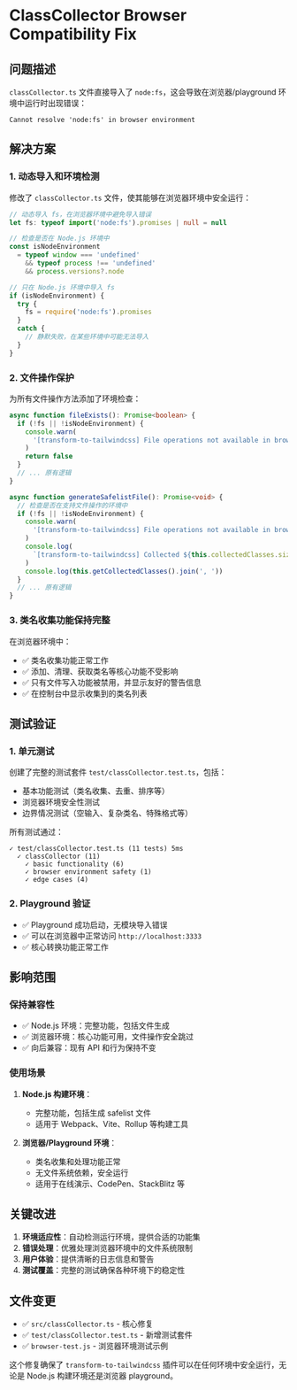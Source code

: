 # ClassCollector Browser Compatibility Fix

## 问题描述

`classCollector.ts` 文件直接导入了 `node:fs`，这会导致在浏览器/playground 环境中运行时出现错误：

```
Cannot resolve 'node:fs' in browser environment
```

## 解决方案

### 1. 动态导入和环境检测

修改了 `classCollector.ts` 文件，使其能够在浏览器环境中安全运行：

```typescript
// 动态导入 fs，在浏览器环境中避免导入错误
let fs: typeof import('node:fs').promises | null = null

// 检查是否在 Node.js 环境中
const isNodeEnvironment
  = typeof window === 'undefined'
    && typeof process !== 'undefined'
    && process.versions?.node

// 只在 Node.js 环境中导入 fs
if (isNodeEnvironment) {
  try {
    fs = require('node:fs').promises
  }
  catch {
    // 静默失败，在某些环境中可能无法导入
  }
}
```

### 2. 文件操作保护

为所有文件操作方法添加了环境检查：

```typescript
async function fileExists(): Promise<boolean> {
  if (!fs || !isNodeEnvironment) {
    console.warn(
      '[transform-to-tailwindcss] File operations not available in browser environment',
    )
    return false
  }
  // ... 原有逻辑
}

async function generateSafelistFile(): Promise<void> {
  // 检查是否在支持文件操作的环境中
  if (!fs || !isNodeEnvironment) {
    console.warn(
      '[transform-to-tailwindcss] File operations not available in browser environment. Safelist generation skipped.',
    )
    console.log(
      `[transform-to-tailwindcss] Collected ${this.collectedClasses.size} unique classes:`,
    )
    console.log(this.getCollectedClasses().join(', '))
  }
  // ... 原有逻辑
}
```

### 3. 类名收集功能保持完整

在浏览器环境中：

- ✅ 类名收集功能正常工作
- ✅ 添加、清理、获取类名等核心功能不受影响
- ✅ 只有文件写入功能被禁用，并显示友好的警告信息
- ✅ 在控制台中显示收集到的类名列表

## 测试验证

### 1. 单元测试

创建了完整的测试套件 `test/classCollector.test.ts`，包括：

- 基本功能测试（类名收集、去重、排序等）
- 浏览器环境安全性测试
- 边界情况测试（空输入、复杂类名、特殊格式等）

所有测试通过：

```
✓ test/classCollector.test.ts (11 tests) 5ms
  ✓ classCollector (11)
    ✓ basic functionality (6)
    ✓ browser environment safety (1)
    ✓ edge cases (4)
```

### 2. Playground 验证

- ✅ Playground 成功启动，无模块导入错误
- ✅ 可以在浏览器中正常访问 `http://localhost:3333`
- ✅ 核心转换功能正常工作

## 影响范围

### 保持兼容性

- ✅ Node.js 环境：完整功能，包括文件生成
- ✅ 浏览器环境：核心功能可用，文件操作安全跳过
- ✅ 向后兼容：现有 API 和行为保持不变

### 使用场景

1. **Node.js 构建环境**：

   - 完整功能，包括生成 safelist 文件
   - 适用于 Webpack、Vite、Rollup 等构建工具

2. **浏览器/Playground 环境**：
   - 类名收集和处理功能正常
   - 无文件系统依赖，安全运行
   - 适用于在线演示、CodePen、StackBlitz 等

## 关键改进

1. **环境适应性**：自动检测运行环境，提供合适的功能集
2. **错误处理**：优雅处理浏览器环境中的文件系统限制
3. **用户体验**：提供清晰的日志信息和警告
4. **测试覆盖**：完整的测试确保各种环境下的稳定性

## 文件变更

- ✅ `src/classCollector.ts` - 核心修复
- ✅ `test/classCollector.test.ts` - 新增测试套件
- ✅ `browser-test.js` - 浏览器环境测试示例

这个修复确保了 `transform-to-tailwindcss` 插件可以在任何环境中安全运行，无论是 Node.js 构建环境还是浏览器 playground。
